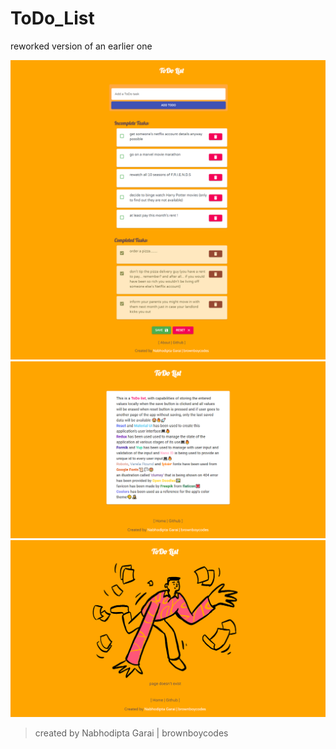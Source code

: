 # ToDo_List
reworked version of an earlier one

![Homepage](public/images/todo_home.png)
![About](public/images/todo_about.png)
![404](public/images/todo_404.png)

> created by Nabhodipta Garai | brownboycodes